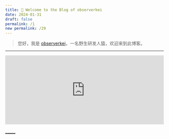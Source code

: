```yaml
---
title: 🎉 Welcome to the Blog of observerkei
date: 2024-01-31
draft: false
permalink: /1
new permalink: /29
---
```



 > 您好，我是 [observerkei](https://observerkei.top)，一名野生研发人猿，欢迎来到此博客。
 
  
---

<div>
<iframe src="https://mhasbini.com/miscs/react-chrome-dino-demo/index.html" frameborder="0" scrolling="no" width="100%" height="220px" loading="lazy" style="overflow: hidden;"  ></iframe>
</div>
 


[_____](https://observerkei.top/)
